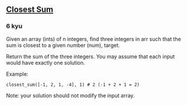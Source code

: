 <h2><a href=https://www.codewars.com/kata/577e694af5db624cf30002d0/train/javascript target="_blank">Closest Sum</a></h2><h3>6 kyu</h3><p>Given an array (ints) of n integers, find three integers in arr such that the sum is closest to a given number (num), target.</p><p>Return the sum of the three integers. You may assume that each input would have exactly one solution.</p><p>Example:</p><pre><code class="language-ruby"><span class="cm-variable">closest_sum</span>([<span class="cm-operator">-</span><span class="cm-number">1</span>, <span class="cm-number">2</span>, <span class="cm-number">1</span>, <span class="cm-operator">-</span><span class="cm-number">4</span>], <span class="cm-number">1</span>) <span class="cm-comment"># 2 (-1 + 2 + 1 = 2)</span></code></pre><p>Note: your solution should not modify the input array.</p>